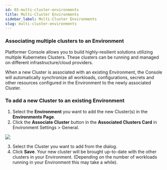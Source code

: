 ```yaml
---
id: 03-multi-cluster-environments
title: Multi-Cluster Environments
sidebar_label: Multi-Cluster Environments
slug: multi-cluster-environments
---
```


### Associating multiple clusters to an Environment

Platformer Console allows you to build highly-resilient solutions utilizing multiple Kubernetes Clusters. These clusters can be running and managed on different infrastructure/cloud providers. 

When a new Cluster is associated with an existing Environment, the Console will automatically synchronize all workloads, configurations, secrets and other resources configured in the Environment to the newly associated Cluster.

### To add a new Cluster to an existing Environment

1. Select the **Environment** you want to add the new Cluster(s) in the **Environments Page**.
2. Click the **Associate Cluster** button in the **Associated Clusters Card** in Environment Settings > General.

![](../../../static/img/docs/env-clusters-1.png)

3. Select the Cluster you want to add from the dialog.
4. Click **Save**. Your new cluster will be brought up-to-date with the other clusters in your Environment. (Depending on the number of workloads running in your Environment this may take a while).

